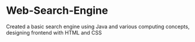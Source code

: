 # Web-Search-Engine
Created a basic search engine using Java and various computing concepts, designing frontend with HTML and CSS
